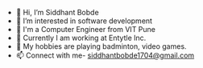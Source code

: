 - 👋 Hi, I’m Siddhant Bobde
- 👀 I’m interested in software development
- 🌱 I'm a Computer Engineer from VIT Pune
- 👋 Currently I am working at Entytle Inc.
- 👋 My hobbies are playing badminton, video games.
- 📫 Connect with me- siddhantbobde1704@gmail.com

<!---
Siddhant-Bobde-Entytle/Siddhant-Bobde-Entytle is a ✨ special ✨ repository because its `README.md` (this file) appears on your GitHub profile.
You can click the Preview link to take a look at your changes.
--->
